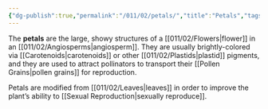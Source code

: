```yaml
---
{"dg-publish":true,"permalink":"/011/02/petals/","title":"Petals","tags":["BIOL412"],"noteIcon":"1","created":"2024-10-19T20:27:19.097-07:00","updated":"2024-09-26T15:22:37.697-07:00"}
---
```


The **petals** are the large, showy structures of a [[011/02/Flowers\|flower]] in an [[011/02/Angiosperms\|angiosperm]]. They are usually brightly-colored via [[Carotenoids\|carotenoids]] or other [[011/02/Plastids\|plastid]] pigments, and they are used to attract pollinators to transport their [[Pollen Grains\|pollen grains]] for reproduction.

Petals are modified from [[011/02/Leaves\|leaves]] in order to improve the plant’s ability to [[Sexual Reproduction\|sexually reproduce]].